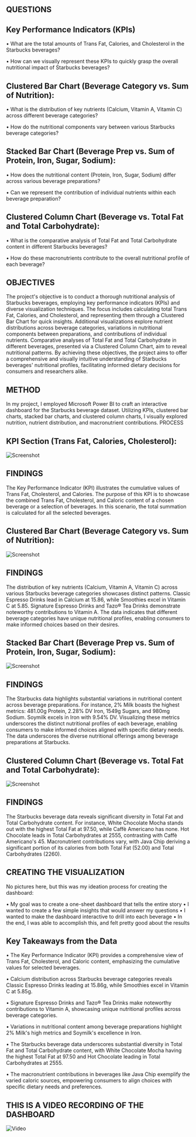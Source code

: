 ## QUESTIONS 

## Key Performance Indicators (KPIs)

   
•	What are the total amounts of Trans Fat, Calories, and Cholesterol in the Starbucks beverages?

•	How can we visually represent these KPIs to quickly grasp the overall nutritional impact of Starbucks beverages?


## Clustered Bar Chart (Beverage Category vs. Sum of Nutrition):
   

•	What is the distribution of key nutrients (Calcium, Vitamin A, Vitamin C) across different beverage categories?

•	How do the nutritional components vary between various Starbucks beverage categories?


## Stacked Bar Chart (Beverage Prep vs. Sum of Protein, Iron, Sugar, Sodium):
   

•	How does the nutritional content (Protein, Iron, Sugar, Sodium) differ across various beverage preparations?

•	Can we represent the contribution of individual nutrients within each beverage preparation?


## Clustered Column Chart (Beverage vs. Total Fat and Total Carbohydrate):
   
   
•	What is the comparative analysis of Total Fat and Total Carbohydrate content in different Starbucks beverages?


•	How do these macronutrients contribute to the overall nutritional profile of each beverage?


## OBJECTIVES

The project's objective is to conduct a thorough nutritional analysis of Starbucks beverages, employing key performance indicators (KPIs) and diverse visualization techniques. The focus includes calculating total Trans Fat, Calories, and Cholesterol, and representing them through a Clustered Bar Chart for quick insights. Additional visualizations explore nutrient distributions across beverage categories, variations in nutritional components between preparations, and contributions of individual nutrients. Comparative analyses of Total Fat and Total Carbohydrate in different beverages, presented via a Clustered Column Chart, aim to reveal nutritional patterns. By achieving these objectives, the project aims to offer a comprehensive and visually intuitive understanding of Starbucks beverages' nutritional profiles, facilitating informed dietary decisions for consumers and researchers alike.

## METHOD

In my project, I employed Microsoft Power BI to craft an interactive dashboard for the Starbucks beverage dataset. Utilizing KPIs, clustered bar charts, stacked bar charts, and clustered column charts, I visually explored nutrition, nutrient distribution, and macronutrient contributions.
PROCESS

## KPI Section (Trans Fat, Calories, Cholesterol):

![Screenshot](images/1.png)


## FINDINGS

The Key Performance Indicator (KPI) illustrates the cumulative values of Trans Fat, Cholesterol, and Calories. The purpose of this KPI is to showcase the combined Trans Fat, Cholesterol, and Caloric content of a chosen beverage or a selection of beverages. In this scenario, the total summation is calculated for all the selected beverages.


## Clustered Bar Chart (Beverage Category vs. Sum of Nutrition):

 ![Screenshot](images/5.png)

## FINDINGS

The distribution of key nutrients (Calcium, Vitamin A, Vitamin C) across various Starbucks beverage categories showcases distinct patterns. Classic Espresso Drinks lead in Calcium at 15.86, while Smoothies excel in Vitamin C at 5.85. Signature Espresso Drinks and Tazo® Tea Drinks demonstrate noteworthy contributions to Vitamin A. The data indicates that different beverage categories have unique nutritional profiles, enabling consumers to make informed choices based on their desires.

## Stacked Bar Chart (Beverage Prep vs. Sum of Protein, Iron, Sugar, Sodium):

![Screenshot](images/6.png)
 


## FINDINGS

The Starbucks data highlights substantial variations in nutritional content across beverage preparations. For instance, 2% Milk boasts the highest metrics: 481.00g Protein, 2.28% DV Iron, 1549g Sugars, and 980mg Sodium. Soymilk excels in Iron with 9.54% DV. Visualizing these metrics underscores the distinct nutritional profiles of each beverage, enabling consumers to make informed choices aligned with specific dietary needs. The data underscores the diverse nutritional offerings among beverage preparations at Starbucks.


## Clustered Column Chart (Beverage vs. Total Fat and Total Carbohydrate):

![Screenshot](images/3.png)

## FINDINGS

The Starbucks beverage data reveals significant diversity in Total Fat and Total Carbohydrate content. For instance, White Chocolate Mocha stands out with the highest Total Fat at 97.50, while Caffè Americano has none. Hot Chocolate leads in Total Carbohydrates at 2555, contrasting with Caffè Americano's 45. Macronutrient contributions vary, with Java Chip deriving a significant portion of its calories from both Total Fat (52.00) and Total Carbohydrates (2260).


## CREATING THE VISUALIZATION

No pictures here, but this was my ideation process for creating the dashboard:

•	My goal was to create a one-sheet dashboard that tells the entire story
•	I wanted to create a few simple insights that would answer my questions
•	I wanted to make the dashboard interactive to drill into each beverage 
•	In the end, I was able to accomplish this, and felt pretty good about the results

## Key Takeaways from the Data

•	The Key Performance Indicator (KPI) provides a comprehensive view of Trans Fat, Cholesterol, and Caloric content, emphasizing the cumulative values for selected beverages.

•	Calcium distribution across Starbucks beverage categories reveals Classic Espresso Drinks leading at 15.86g, while Smoothies excel in Vitamin C at 5.85g.


•	Signature Espresso Drinks and Tazo® Tea Drinks make noteworthy contributions to Vitamin A, showcasing unique nutritional profiles across beverage categories.

•	Variations in nutritional content among beverage preparations highlight 2% Milk's high metrics and Soymilk's excellence in Iron.

•	The Starbucks beverage data underscores substantial diversity in Total Fat and Total Carbohydrate content, with White Chocolate Mocha having the highest Total Fat at 97.50 and Hot Chocolate leading in Total Carbohydrates at 2555.

•	The macronutrient contributions in beverages like Java Chip exemplify the varied caloric sources, empowering consumers to align choices with specific dietary needs and preferences.



## THIS IS A VIDEO RECORDING OF THE DASHBOARD

![Video](https://github.com/benewaayaa/StarBucks-Beverage-Analysis/assets/143474652/f1b610be-3c39-453d-bb5a-b72571a2900f)

